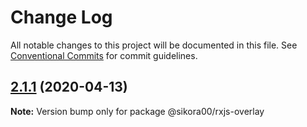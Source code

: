 # Change Log

All notable changes to this project will be documented in this file.
See [Conventional Commits](https://conventionalcommits.org) for commit guidelines.

## [2.1.1](https://github.com/Sikora00/packages/compare/@sikora00/rxjs-overlay@2.1.0...@sikora00/rxjs-overlay@2.1.1) (2020-04-13)

**Note:** Version bump only for package @sikora00/rxjs-overlay
